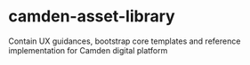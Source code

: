 # camden-asset-library
Contain UX guidances, bootstrap core templates and reference implementation for Camden digital platform 
